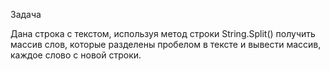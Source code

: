 Задача

Дана строка с текстом, используя метод строки String.Split() получить массив слов, которые разделены пробелом в тексте и вывести массив, каждое слово с новой строки.
